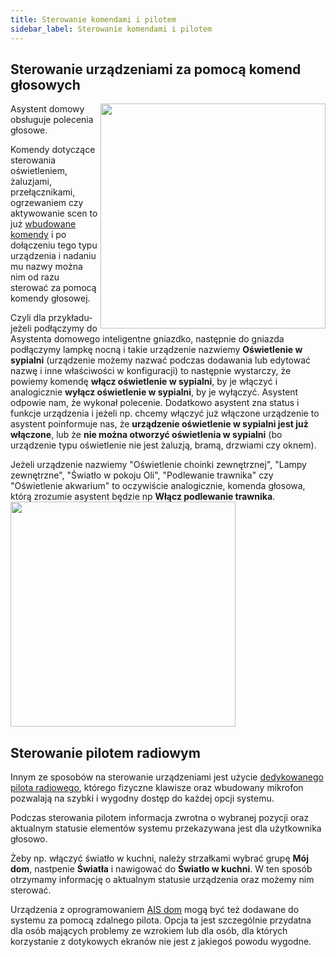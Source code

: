 ```yaml
---
title: Sterowanie komendami i pilotem
sidebar_label: Sterowanie komendami i pilotem
---
```


## Sterowanie urządzeniami za pomocą komend głosowych

<img src="/AIS-docs/img/en/iot/iot_light_off.png" width="360" align="right"/>

Asystent domowy obsługuje polecenia głosowe.

Komendy dotyczące sterowania oświetleniem, żaluzjami, przełącznikami, ogrzewaniem czy aktywowanie scen to już [wbudowane komendy](/AIS-docs/docs/en/ais_app_assistent_commands.html) i po dołączeniu tego typu urządzenia i nadaniu mu nazwy można nim od razu sterować za pomocą komendy głosowej.

Czyli dla przykładu- jeżeli podłączymy do Asystenta domowego inteligentne gniazdko, następnie do gniazda podłączymy lampkę nocną i takie urządzenie nazwiemy **Oświetlenie w sypialni** (urządzenie możemy nazwać podczas dodawania lub edytować nazwę i inne właściwości w konfiguracji) to następnie wystarczy, że powiemy komendę **włącz oświetlenie w sypialni**, by je włączyć i analogicznie **wyłącz oświetlenie w sypialni**, by je wyłączyć. Asystent odpowie nam, że wykonał polecenie. Dodatkowo asystent zna status i funkcje urządzenia i jeżeli np. chcemy włączyć już włączone urządzenie to asystent poinformuje nas, że **urządzenie oświetlenie w sypialni jest już włączone**, lub że **nie można otworzyć oświetlenia w sypialni** (bo urządzenie typu oświetlenie nie jest żaluzją, bramą, drzwiami czy oknem).


Jeżeli urządzenie nazwiemy "Oświetlenie choinki zewnętrznej", "Lampy zewnętrzne", "Światło w pokoju Oli", "Podlewanie trawnika" czy "Oświetlenie akwarium" to oczywiście analogicznie, komenda głosowa, którą zrozumie asystent będzie np **Włącz podlewanie trawnika**.
<img src="/AIS-docs/img/en/iot/iot_podlewanie_trawnika.png" width="360" align="center"/>



## Sterowanie pilotem radiowym

Innym ze sposobów na sterowanie urządzeniami jest użycie [dedykowanego pilota radiowego](/AIS-docs/docs/en/next/ais_remote_mode_off_tv.html), którego fizyczne klawisze oraz wbudowany mikrofon pozwalają na szybki i wygodny dostęp do każdej opcji systemu.

Podczas sterowania pilotem informacja zwrotna o wybranej pozycji oraz aktualnym statusie elementów systemu przekazywana jest dla użytkownika głosowo.

Żeby np. włączyć światło w kuchni, należy strzałkami wybrać grupę **Mój dom**, nastpenie **Światła** i nawigować do **Światło w kuchni**. W ten sposób otrzymamy informację o aktualnym statusie urządzenia oraz możemy nim sterować.

Urządzenia z oprogramowaniem [AIS dom](/AIS-docs/docs/en/ais_iot_works_with.html) mogą być też dodawane do systemu za pomocą zdalnego pilota. Opcja ta jest szczególnie przydatna dla osób mających problemy ze wzrokiem lub dla osób, dla których korzystanie z dotykowych ekranów nie jest z jakiegoś powodu wygodne.

